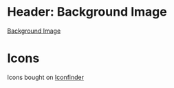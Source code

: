 # Header: Background Image

[Background Image](https://unsplash.com/photos/_dJCBtdUu74)

# Icons

Icons bought on [Iconfinder](https://www.iconfinder.com/)
